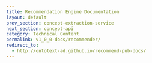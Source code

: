 ```yaml
---
title: Recommendation Engine Documentation
layout: default
prev_section: concept-extraction-service
next_section: concept-api
category: Technical Content
permalink: v1_0_0-docs/recommender/
redirect_to:
  - http://ontotext-ad.github.io/recommend-pub-docs/
---
```

